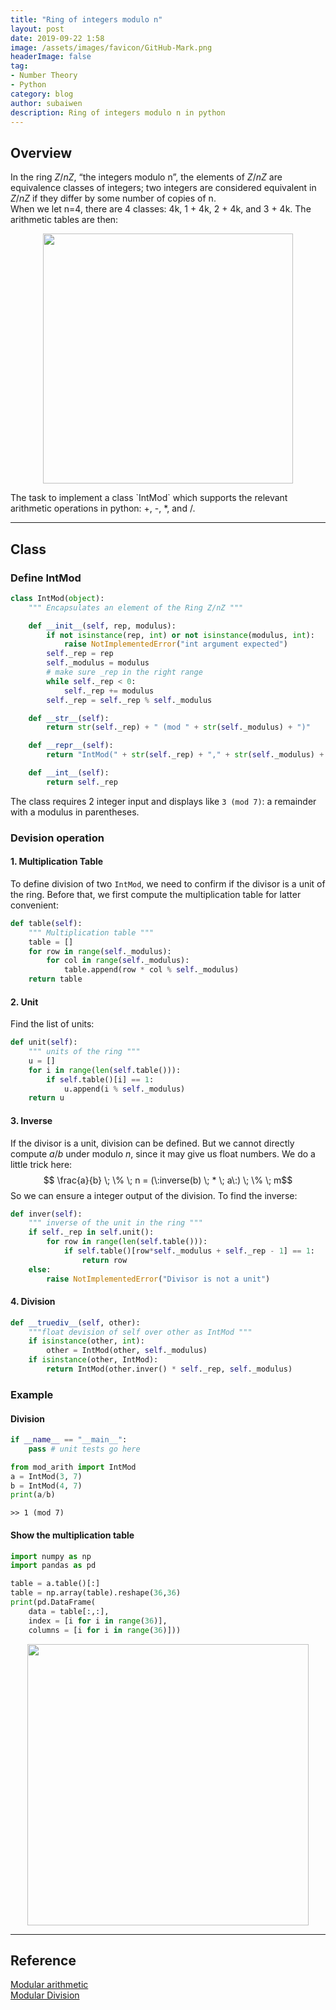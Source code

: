 ```yaml
---
title: "Ring of integers modulo n"
layout: post
date: 2019-09-22 1:58
image: /assets/images/favicon/GitHub-Mark.png
headerImage: false
tag:
- Number Theory
- Python
category: blog
author: subaiwen
description: Ring of integers modulo n in python
---
```


## Overview
In the ring $Z/nZ$, “the integers modulo n”, the elements of $Z/nZ$ are equivalence classes of integers; two integers are considered equivalent in $Z/nZ$ if they differ by some number of copies of n.  
When we let n=4, there are 4 classes: 4k, 1 + 4k, 2 + 4k, and 3 + 4k. The arithmetic tables are then:  
<p align="center">
  <img src="https://tva1.sinaimg.cn/large/006y8mN6ly1g78a75v4gtj30yu09c750.jpg" width="400">
</p>
The task to implement a class `IntMod` which supports the relevant arithmetic operations in python: +, -, *, and /.

---
## Class
### Define IntMod
```python
class IntMod(object):
	""" Encapsulates an element of the Ring Z/nZ """

	def __init__(self, rep, modulus):
		if not isinstance(rep, int) or not isinstance(modulus, int):
			raise NotImplementedError("int argument expected")
		self._rep = rep
		self._modulus = modulus
		# make sure _rep in the right range
		while self._rep < 0:
			self._rep += modulus
		self._rep = self._rep % self._modulus

	def __str__(self):
		return str(self._rep) + " (mod " + str(self._modulus) + ")"

	def __repr__(self):
		return "IntMod(" + str(self._rep) + "," + str(self._modulus) + ")"

	def __int__(self):
		return self._rep
```
The class requires 2 integer input and displays like `3 (mod 7)`: a remainder with a modulus in parentheses. 

### Devision operation
#### 1. Multiplication Table
To define division of two `IntMod`, we need to confirm if the divisor is a unit of the ring. Before that, we first compute the multiplication table for latter convenient:

```python
def table(self):
	""" Multiplication table """
	table = []
	for row in range(self._modulus):
		for col in range(self._modulus):
			table.append(row * col % self._modulus)
	return table
```

#### 2. Unit
Find the list of units:  

```python
def unit(self):
	""" units of the ring """
	u = []
	for i in range(len(self.table())):
		if self.table()[i] == 1:
			u.append(i % self._modulus)
	return u
```

#### 3. Inverse
If the divisor is a unit, division can be defined. But we cannot directly compute $a/b$ under modulo $n$, since it may give us float numbers. We do a little trick here:  
$$ \frac{a}{b} \; \% \; n = (\:inverse(b) \; * \; a\:) \; \% \; m$$
So we can ensure a integer output of the division. To find the inverse:  

```python
def inver(self):
	""" inverse of the unit in the ring """
	if self._rep in self.unit():
		for row in range(len(self.table())):
			if self.table()[row*self._modulus + self._rep - 1] == 1:
				return row
	else:
		raise NotImplementedError("Divisor is not a unit")
```

#### 4. Division
```python
def __truediv__(self, other):
	"""float devision of self over other as IntMod """
	if isinstance(other, int):
		other = IntMod(other, self._modulus)
	if isinstance(other, IntMod):
		return IntMod(other.inver() * self._rep, self._modulus)
```

### Example
#### Division
```python
if __name__ == "__main__": 
	pass # unit tests go here

from mod_arith import IntMod
a = IntMod(3, 7)
b = IntMod(4, 7)
print(a/b)
```
```
>> 1 (mod 7)
```

#### Show the multiplication table
```python
import numpy as np
import pandas as pd

table = a.table()[:]
table = np.array(table).reshape(36,36)
print(pd.DataFrame(
	data = table[:,:], 
	index = [i for i in range(36)], 
	columns = [i for i in range(36)]))
```
<p align="center">
  <img src="https://tva1.sinaimg.cn/large/006y8mN6ly1g78bfld5lwj30ve0sw7ke.jpg" width="450">
</p>

---
## Reference
[Modular arithmetic](https://www.khanacademy.org/computing/computer-science/cryptography/modarithmetic/a/what-is-modular-arithmetic)  
[Modular Division](https://www.geeksforgeeks.org/modular-division/)
